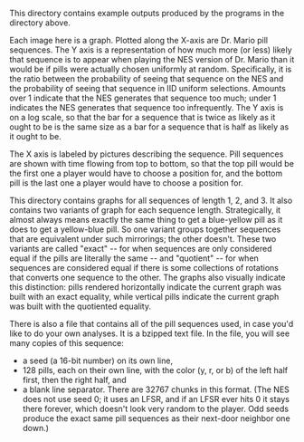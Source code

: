 This directory contains example outputs produced by the programs in the
directory above.

Each image here is a graph. Plotted along the X-axis are Dr. Mario pill
sequences. The Y axis is a representation of how much more (or less) likely
that sequence is to appear when playing the NES version of Dr. Mario than it
would be if pills were actually chosen uniformly at random. Specifically, it is
the ratio between the probability of seeing that sequence on the NES and the
probability of seeing that sequence in IID uniform selections. Amounts over 1
indicate that the NES generates that sequence too much; under 1 indicates the
NES generates that sequence too infrequently. The Y axis is on a log scale, so
that the bar for a sequence that is twice as likely as it ought to be is the
same size as a bar for a sequence that is half as likely as it ought to be.

The X axis is labeled by pictures describing the sequence. Pill sequences are
shown with time flowing from top to bottom, so that the top pill would be the
first one a player would have to choose a position for, and the bottom pill is
the last one a player would have to choose a position for.

This directory contains graphs for all sequences of length 1, 2, and 3. It also
contains two variants of graph for each sequence length. Strategically, it
almost always means exactly the same thing to get a blue-yellow pill as it does
to get a yellow-blue pill. So one variant groups together sequences that are
equivalent under such mirrorings; the other doesn't. These two variants are
called "exact" -- for when sequences are only considered equal if the pills are
literally the same -- and "quotient" -- for when sequences are considered equal
if there is some collections of rotations that converts one sequence to the
other. The graphs also visually indicate this distinction: pills rendered
horizontally indicate the current graph was built with an exact equality, while
vertical pills indicate the current graph was built with the quotiented
equality.

There is also a file that contains all of the pill sequences used, in case
you'd like to do your own analyses. It is a bzipped text file. In the file, you
will see many copies of this sequence:
* a seed (a 16-bit number) on its own line,
* 128 pills, each on their own line, with the color (y, r, or b) of the left
  half first, then the right half, and
* a blank line separator.
There are 32767 chunks in this format. (The NES does not use seed 0; it uses an
LFSR, and if an LFSR ever hits 0 it stays there forever, which doesn't look
very random to the player. Odd seeds produce the exact same pill sequences as
their next-door neighbor one down.)
